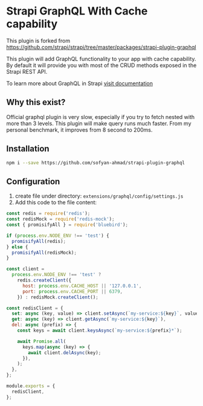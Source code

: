 # Strapi GraphQL With Cache capability

This plugin is forked from https://github.com/strapi/strapi/tree/master/packages/strapi-plugin-graphql

This plugin will add GraphQL functionality to your app with cache capability.
By default it will provide you with most of the CRUD methods exposed in the Strapi REST API.

To learn more about GraphQL in Strapi [visit documentation](https://strapi.io/documentation/developer-docs/latest/development/plugins/graphql.html)

## Why this exist?

Official graphql plugin is very slow, especially if you try to fetch nested with more than 3 levels.
This plugin will make query runs much faster. From my personal benchmark, it improves from 8 second to 200ms.

## Installation 
```bash
npm i --save https://github.com/sofyan-ahmad/strapi-plugin-graphql
```

## Configuration
1. create file under directory: `extensions/graphql/config/settings.js`
2. Add this code to the file content:

```javascript
const redis = require('redis');
const redisMock = require('redis-mock');
const { promisifyAll } = require('bluebird');

if (process.env.NODE_ENV !== 'test') {
  promisifyAll(redis);
} else {
  promisifyAll(redisMock);
}

const client =
  process.env.NODE_ENV !== 'test' ?
    redis.createClient({
      host: process.env.CACHE_HOST || '127.0.0.1',
      port: process.env.CACHE_PORT || 6379,
    }) : redisMock.createClient();

const redisClient = {
  set: async (key, value) => client.setAsync(`my-service:${key}`, value),
  get: async (key) => client.getAsync(`my-service:${key}`),
  del: async (prefix) => {
    const keys = await client.keysAsync(`my-service:${prefix}*`);

    await Promise.all(
      keys.map(async (key) => {
        await client.delAsync(key);
      }),
    );
  },
};

module.exports = {
  redisClient,
};

```
